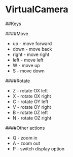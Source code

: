 ﻿# VirtualCamera

##Keys

####Move

* up - move forward
* down - move back
* right - move right
* left - move left
* W - move up
* S - move down

####Rotate
* Z - rotate OX left
* X - rotate OX right
* C - rotate OY left
* V - rotate OY right
* B - rotate OZ left
* N - rotate OZ right

####Other actions

* Q - zoom in
* A - zoom out
* P - switch display option
